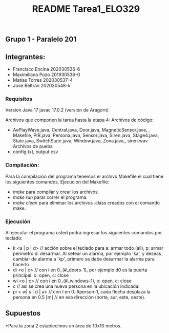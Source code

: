  
 <h1 align="center"><b> README Tarea1_ELO329  </b></h1>
<br>

## Grupo 1 - Paralelo 201
## Integrantes:
- Francisco Encina 202030536-6
- Maximiliano Pozo 201930536-0
- Matías Torres 202030537-4
- José Beltrán 202030548-k

### Requisitos
Version Java 17
javac 17.0.2 (versión de Aragorn)

Archivos que componen la tarea hasta la etapa 4:
 Archivos de código:
- AePlayWave.java, Central.java, Door.java, MagneticSensor.java, , Makefile, PIR.java, Persona.java, Sensor.java, Siren.java, Stage4.java, State.java, SwitchState.java, Window.java, Zona.java,, siren.wav
 Archivos de pueba
- config.txt, output.csv

### Compilación:
 Para la compilación del programa tenemos el archivo Makefile el cual tiene los siguientes comandos.
 Ejecución del Makefile:
  - *make* para compilar y crear los archivos.
  - *make run* parar correr el programa.
  - *make clean* para eliminar los archivos .class creados con el comando make.

### Ejecución
Al ejecutar el programa usted podrá ingresar los siguientes comandos por teclado:
- k <a | p | d> // acción sobre el teclado para a: armar todo (all), p: armar perímetro d: desarmar. Al setear un alarma, por ejemplo 'ka', y deseas cambiar de alarma a 'kp', primero se debe desarmar la alarma para hacerlo
- di <o | c> // con i en 0..(#_doors-1), por ejemplo d0 es la puerta principal. o: open, c: close
- wi <o | c> // con i en 0..(#_windows-1), o: open, c: close
- c <x> <y> // así se crea una nueva persona en la ubicación indicada.
- pi < w| s | d | a> // con I en 0..#person-1, cada flecha desplaza la persona en 0.5 [m] // en esa dirección (norte, sur, este, oeste).

## Supuestos
 *Para la zona 2 establecimos un área de 10x10 metros.
